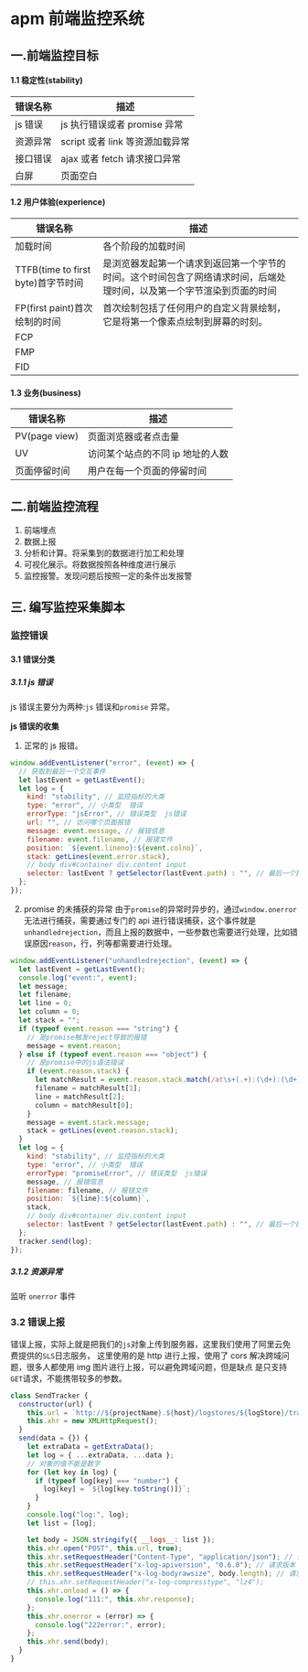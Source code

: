 # apm 前端监控系统

## 一.前端监控目标

#### 1.1 稳定性(stability)

| 错误名称 | 描述                            |
| -------- | ------------------------------- |
| js 错误  | js 执行错误或者 promise 异常    |
| 资源异常 | script 或者 link 等资源加载异常 |
| 接口错误 | ajax 或者 fetch 请求接口异常    |
| 白屏     | 页面空白                        |

#### 1.2 用户体验(experience)

| 错误名称                           | 描述                                                                                                                   |
| ---------------------------------- | ---------------------------------------------------------------------------------------------------------------------- |
| 加载时间                           | 各个阶段的加载时间                                                                                                     |
| TTFB(time to first byte)首字节时间 | 是浏览器发起第一个请求到返回第一个字节的时间。这个时间包含了网络请求时间，后端处理时间，以及第一个字节渲染到页面的时间 |
| FP(first paint)首次绘制的时间      | 首次绘制包括了任何用户的自定义背景绘制，它是将第一个像素点绘制到屏幕的时刻。                                           |
| FCP                                |                                                                                                                        |
| FMP                                |                                                                                                                        |
| FID                                |                                                                                                                        |

#### 1.3 业务(business)

| 错误名称      | 描述                             |
| ------------- | -------------------------------- |
| PV(page view) | 页面浏览器或者点击量             |
| UV            | 访问某个站点的不同 ip 地址的人数 |
| 页面停留时间  | 用户在每一个页面的停留时间       |

## 二.前端监控流程

1. 前端埋点
2. 数据上报
3. 分析和计算。将采集到的数据进行加工和处理
4. 可视化展示。将数据按照各种维度进行展示
5. 监控报警。发现问题后按照一定的条件出发报警

## 三. 编写监控采集脚本

### 监控错误

#### 3.1 错误分类

##### 3.1.1 js 错误

js 错误主要分为两种:`js` 错误和`promise` 异常。

**js 错误的收集**

1. 正常的 js 报错。

```js
window.addEventListener("error", (event) => {
  // 获取到最后一个交互事件
  let lastEvent = getLastEvent();
  let log = {
    kind: "stability", // 监控指标的大类
    type: "error", // 小类型  错误
    errorType: "jsError", // 错误类型  js错误
    url: "", // 访问哪个页面报错
    message: event.message, // 报错信息
    filename: event.filename, // 报错文件
    position: `${event.lineno}:${event.colno}`,
    stack: getLines(event.error.stack),
    // body div#container div.content input
    selector: lastEvent ? getSelector(lastEvent.path) : "", // 最后一个操作的元素
  };
});
```

2. promise 的未捕获的异常
   由于`promise`的异常时异步的，通过`window.onerror`无法进行捕获，需要通过专门的 api 进行错误捕获，这个事件就是`unhandledrejection`，而且上报的数据中，一些参数也需要进行处理，比如错误原因`reason`，行，列等都需要进行处理。

```js
window.addEventListener("unhandledrejection", (event) => {
  let lastEvent = getLastEvent();
  console.log("event:", event);
  let message;
  let filename;
  let line = 0;
  let column = 0;
  let stack = "";
  if (typeof event.reason === "string") {
    // 是promise触发reject导致的报错
    message = event.reason;
  } else if (typeof event.reason === "object") {
    // 是promise中的js语法错误
    if (event.reason.stack) {
      let matchResult = event.reason.stack.match(/at\s+(.+):(\d+):(\d+)/);
      filename = matchResult[1];
      line = matchResult[2];
      column = matchResult[0];
    }
    message = event.stack.message;
    stack = getLines(event.reason.stack);
  }
  let log = {
    kind: "stability", // 监控指标的大类
    type: "error", // 小类型  错误
    errorType: "promiseError", // 错误类型  js错误
    message, // 报错信息
    filename: filename, // 报错文件
    position: `${line}:${column}`,
    stack,
    // body div#container div.content input
    selector: lastEvent ? getSelector(lastEvent.path) : "", // 最后一个操作的元素
  };
  tracker.send(log);
});
```

##### 3.1.2 资源异常

监听 `onerror` 事件

### 3.2 错误上报

错误上报，实际上就是把我们的`js`对象上传到服务器，这里我们使用了阿里云免费提供的`SLS`日志服务，
这里使用的是 http 进行上报，使用了 cors 解决跨域问题，很多人都使用 img 图片进行上报，可以避免跨域问题，但是缺点
是只支持`GET`请求，不能携带较多的参数。

```js
class SendTracker {
  constructor(url) {
    this.url = `http://${projectName}.${host}/logstores/${logStore}/track`; // 上报路径
    this.xhr = new XMLHttpRequest();
  }
  send(data = {}) {
    let extraData = getExtraData();
    let log = { ...extraData, ...data };
    // 对象的值不能是数字
    for (let key in log) {
      if (typeof log[key] === "number") {
        log[key] = `${log[key.toString()]}`;
      }
    }
    console.log("log:", log);
    let list = [log];

    let body = JSON.stringify({ __logs__: list });
    this.xhr.open("POST", this.url, true);
    this.xhr.setRequestHeader("Content-Type", "application/json"); // 请求体类型
    this.xhr.setRequestHeader("x-log-apiversion", "0.6.0"); // 请求版本
    this.xhr.setRequestHeader("x-log-bodyrawsize", body.length); // 请求体大小
    // this.xhr.setRequestHeader("x-log-compresstype", "lz4");
    this.xhr.onload = () => {
      console.log("111:", this.xhr.response);
    };
    this.xhr.onerror = (error) => {
      console.log("222error:", error);
    };
    this.xhr.send(body);
  }
}
```
